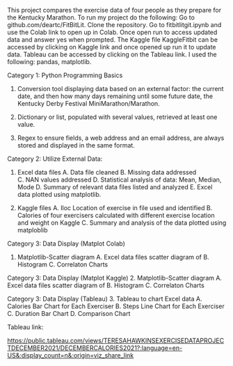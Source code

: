   This project  compares  the exercise data of four people as they  prepare for the Kentucky Marathon.
To run my project do the following: Go to github.com/deartc/FitBitLit.  Clone the repository.  Go to fitbitlitgit.ipynb and use the Colab link to open up in Colab.
Once open  run to  access updated data and answer yes when prompted. The Kaggle file KaggleFitbit can be accessed by clicking on Kaggle link and once opened up run it to update data.  Tableau can be accessed by clicking on the Tableau link. I used the following: pandas, matplotlib.  
  
 
Category 1: Python Programming Basics

1. Conversion tool displaying data based on an external factor: the current date, and then  how many days remaining until some future date, the Kentucky Derby Festival MiniMarathon/Marathon. 
 
2. Dictionary or list, populated with several values, retrieved at least one value.

3. Regex to ensure  fields, a web address and an email address, are always stored and displayed in the same format. 
 
 
 
Category 2: Utilize External Data:
 
1. Excel data files 
A. Data file cleaned
B. Missing data addressed  
C. NAN values addressed
D. Statistical analysis of data: Mean, Median, Mode
D. Summary of relevant data files listed and analyzed 
E. Excel data plotted using matplotlib.


2. Kaggle files
A. Iloc Location of exercise in file used and identified 
B. Calories of four  exercisers calculated with different exercise location and weight on Kaggle 
C. Summary and analysis of the data plotted using matploblib



Category 3: Data Display (Matplot Colab)
1. Matplotlib-Scatter diagram 
A.  Excel data files scatter diagram of
B.  Histogram 
C.  Correlaton Charts



Category 3: Data Display (Matplot Kaggle)
2. Matplotlib-Scatter diagram 
A.  Excel data files scatter diagram of
B.  Histogram 
C.  Correlaton Charts


Category 3: Data Display (Tableau)
3. Tableau to chart Excel data
A.  Calories Bar  Chart  for Each Exerciser
B.  Steps Line Chart for Each Exerciser
C. Duration Bar Chart
D. Comparison Chart

Tableau link:


https://public.tableau.com/views/TERESAHAWKINSEXERCISEDATAPROJECTDECEMBER2021/DECEMBERCALORIES2021?:language=en-US&:display_count=n&:origin=viz_share_link

